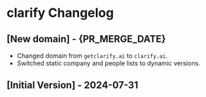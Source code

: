 # clarify Changelog

## [New domain] - {PR_MERGE_DATE}

- Changed domain from `getclarify.ai` to `clarify.ai`.
- Switched static company and people lists to dynamic versions.

## [Initial Version] - 2024-07-31
